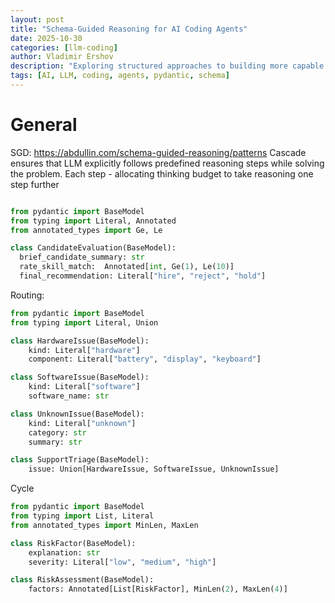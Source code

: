 ```yaml
---
layout: post
title: "Schema-Guided Reasoning for AI Coding Agents"
date: 2025-10-30
categories: [llm-coding]
author: Vladimir Ershov
description: "Exploring structured approaches to building more capable AI coding assistants using schema-guided reasoning patterns"
tags: [AI, LLM, coding, agents, pydantic, schema]
---
```


# General

SGD: https://abdullin.com/schema-guided-reasoning/patterns
  Cascade ensures that LLM explicitly follows predefined reasoning steps while solving the problem. Each step - allocating thinking budget to take reasoning one step further

  ```python

  from pydantic import BaseModel  
  from typing import Literal, Annotated  
  from annotated_types import Ge, Le

  class CandidateEvaluation(BaseModel):
    brief_candidate_summary: str
    rate_skill_match:  Annotated[int, Ge(1), Le(10)]
    final_recommendation: Literal["hire", "reject", "hold"]
  ```

  Routing:
  ```python
  from pydantic import BaseModel
  from typing import Literal, Union

  class HardwareIssue(BaseModel):
      kind: Literal["hardware"]
      component: Literal["battery", "display", "keyboard"]

  class SoftwareIssue(BaseModel):
      kind: Literal["software"]
      software_name: str

  class UnknownIssue(BaseModel):
      kind: Literal["unknown"]
      category: str
      summary: str

  class SupportTriage(BaseModel):
      issue: Union[HardwareIssue, SoftwareIssue, UnknownIssue]
  ```

  Cycle
  ```python
  from pydantic import BaseModel
  from typing import List, Literal
  from annotated_types import MinLen, MaxLen

  class RiskFactor(BaseModel):
      explanation: str
      severity: Literal["low", "medium", "high"]

  class RiskAssessment(BaseModel):
      factors: Annotated[List[RiskFactor], MinLen(2), MaxLen(4)]
  ```